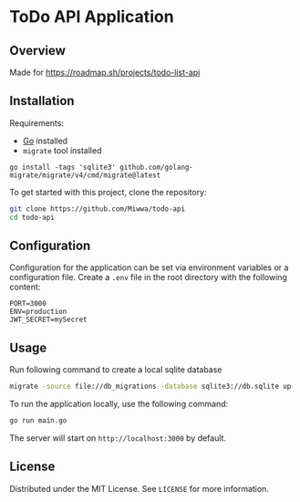 # ToDo API Application

## Overview

Made for https://roadmap.sh/projects/todo-list-api

## Installation

Requirements:
- [Go](https://golang.org/dl/) installed
- `migrate` tool installed

`go install -tags 'sqlite3' github.com/golang-migrate/migrate/v4/cmd/migrate@latest`


To get started with this project, clone the repository:
```sh
git clone https://github.com/Miwwa/todo-api
cd todo-api
```

## Configuration

Configuration for the application can be set via environment variables or a configuration file.
Create a `.env` file in the root directory with the following content:

```env
PORT=3000
ENV=production
JWT_SECRET=mySecret
```

## Usage

Run following command to create a local sqlite database
```sh
migrate -source file://db_migrations -database sqlite3://db.sqlite up
```

To run the application locally, use the following command:

```sh
go run main.go
```

The server will start on `http://localhost:3000` by default.

## License

Distributed under the MIT License. See `LICENSE` for more information.
